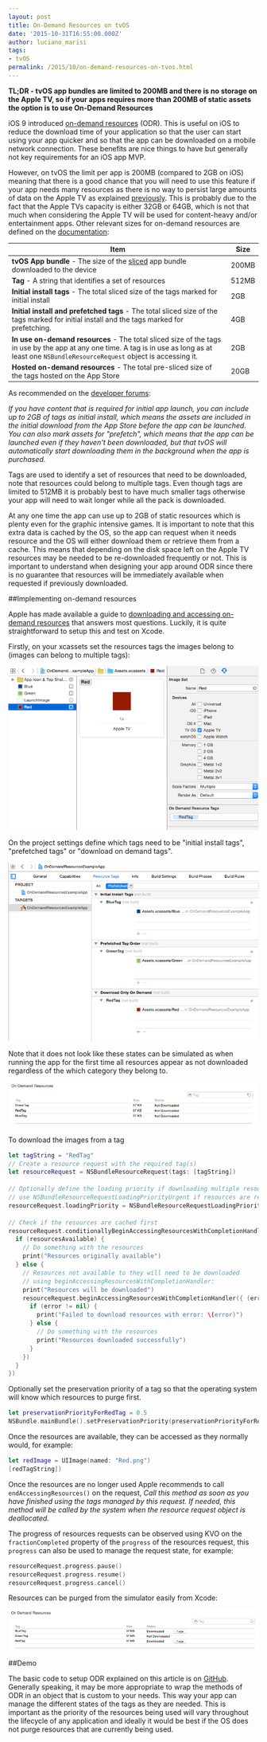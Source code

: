 ```yaml
---
layout: post
title: On-Demand Resources on tvOS
date: '2015-10-31T16:55:00.000Z'
author: luciano_marisi
tags:
- tvOS
permalink: /2015/10/on-demand-resources-on-tvos.html
---
```


**TL;DR - tvOS app bundles are limited to 200MB and there is no storage on the Apple TV, so if your apps requires more than 200MB of static assets the option is to use On-Demand Resources**

iOS 9 introduced [on-demand resources](https://developer.apple.com/library/prerelease/ios/documentation/FileManagement/Conceptual/On_Demand_Resources_Guide/) (ODR). This is useful on iOS to reduce the download time of your application so that the user can start using your app quicker and so that the app can be downloaded on a mobile network connection. These benefits are nice things to have but generally not key requirements for an iOS app MVP.

However, on tvOS the limit per app is 200MB (compared to 2GB on iOS) meaning that there is a good chance that you will need to use this feature if your app needs many resources as there is no way to persist large amounts of data on the Apple TV as explained [previously](/2015/10/storing-your-data-on-tvos.html). This is probably due to the fact that the Apple TVs capacity is either 32GB or 64GB, which is not that much when considering the Apple TV will be used for content-heavy and/or entertainment apps. Other relevant sizes for on-demand resources are defined on the [documentation](https://developer.apple.com/library/prerelease/tvos/documentation/FileManagement/Conceptual/On_Demand_Resources_Guide/PlatformSizesforOn-DemandResources.html):

| Item | Size |
|---|---|
| **tvOS App bundle** - The size of the [sliced](https://developer.apple.com/library/watchos/documentation/IDEs/Conceptual/AppDistributionGuide/AppThinning/AppThinning.html) app bundle downloaded to the device | 200MB |
| **Tag** - A string that identifies a set of resources| 512MB | 
| **Initial install tags** - The total sliced size of the tags marked for initial install | 2GB |
| **Initial install and prefetched tags** - The total sliced size of the tags marked for initial install and the tags marked for prefetching.| 4GB |
| **In use on-demand resources** - The total sliced size of the tags in use by the app at any one time. A tag is in use as long as at least one `NSBundleResourceRequest` object is accessing it. | 2GB |
| **Hosted on-demand resources** - The total pre-sliced size of the tags hosted on the App Store | 20GB |

As recommended on the [developer forums](https://forums.developer.apple.com/thread/18248):

*If you have content that is required for initial app launch, you can include up to 2GB of tags as initial install, which means the assets are included in the initial download from the App Store before the app can be launched. You can also mark assets for "prefetch", which means that the app can be launched even if they haven't been downloaded, but that tvOS will automatically start downloading them in the background when the app is purchased.*

Tags are used to identify a set of resources that need to be downloaded, note that resources could belong to multiple tags. Even though tags are limited to 512MB it is probably best to have much smaller tags otherwise your app will need to wait longer while all the pack is downloaded.

At any one time the app can use up to 2GB of static resources which is plenty even for the graphic intensive games. It is important to note that this extra data is cached by the OS, so the app can request when it needs resource and the OS will either download them or retrieve them from a cache. This means that depending on the disk space left on the Apple TV resources may be needed to be re-downloaded frequently or not. This is important to understand when designing your app around ODR since there is no guarantee that resources will be immediately available when requested if previously downloaded.

##Implementing on-demand resources

Apple has made available a guide to [downloading and accessing on-demand resources](https://developer.apple.com/library/prerelease/ios/documentation/FileManagement/Conceptual/On_Demand_Resources_Guide/Managing.html) that answers most questions. Luckily, it is quite straightforward to setup this and test on Xcode.

Firstly, on your xcassets set the resources tags the images belong to (images can belong to multiple tags):

<p align="center">
   <img src="/assets/images/xcassets.png"/>
</p>

On the project settings define which tags need to be "initial install tags", "prefetched tags" or "download on demand tags".

<p align="center">
   <img src="/assets/images/project_settings.png"/>
</p>

Note that it does not look like these states can be simulated as when running the app for the first time all resources appear as not downloaded regardless of the which category they belong to.

<p align="center">
   <img src="/assets/images/debugging_no_downloads.png"/>
</p>

To download the images from a tag 

```swift
let tagString = "RedTag"
// Create a resource request with the required tag(s)
let resourceRequest = NSBundleResourceRequest(tags: [tagString])

// Optionally define the loading priority if downloading multiple resources,
// use NSBundleResourceRequestLoadingPriorityUrgent if resources are required now
resourceRequest.loadingPriority = NSBundleResourceRequestLoadingPriorityUrgent

// Check if the resources are cached first
resourceRequest.conditionallyBeginAccessingResourcesWithCompletionHandler({ (resourcesAvailable : Bool) -> Void in
  if (resourcesAvailable) {
    // Do something with the resources
    print("Resources originally available")
  } else {
    // Resources not available to they will need to be downloaded
    // using beginAccessingResourcesWithCompletionHandler:
    print("Resources will be downloaded")
    resourceRequest.beginAccessingResourcesWithCompletionHandler({ (error : NSError?) -> Void in
      if (error != nil) {
        print("Failed to download resources with error: \(error)")
      } else {
        // Do something with the resources
        print("Resources downloaded successfully")
      }
    })
  }
})
```

Optionally set the preservation priority of a tag so that the operating system will know which resources to purge first.

```swift
let preservationPriorityForRedTag = 0.5
NSBundle.mainBundle().setPreservationPriority(preservationPriorityForRedTag, forTags: [redTagString])
```

Once the resources are available, they can be accessed as they normally would, for example:

```swift
let redImage = UIImage(named: "Red.png")
[redTagString])
```

Once the resources are no longer used Apple recommends to call `endAccessingResources()` on the request, *Call this method as soon as you have finished using the tags managed by this request. If needed, this method will be called by the system when the resource request object is deallocated.* 

The progress of resources requests can be observed using KVO on the `fractionCompleted` property of the `progress` of the resources request, this `progress` can also be used to manage the request state, for example:

```swift
resourceRequest.progress.pause()
resourceRequest.progress.resume()
resourceRequest.progress.cancel()
```

Resources can be purged from the simulator easily from Xcode:

<p align="center">
   <img src="/assets/images/debugging_red_blue_downloaded.png"/>
</p>

##Demo

The basic code to setup ODR explained on this article is on [GitHub](https://github.com/lucianomarisi/OnDemandResourcesExampleApp). Generally speaking, it may be more appropriate to wrap the methods of ODR in an object that is custom to your needs. This way your app can manage the different states of the tags as they are needed. This is important as the priority of the resources being used will vary throughout the lifecycle of any application and ideally it would be best if the OS does not purge resources that are currently being used.